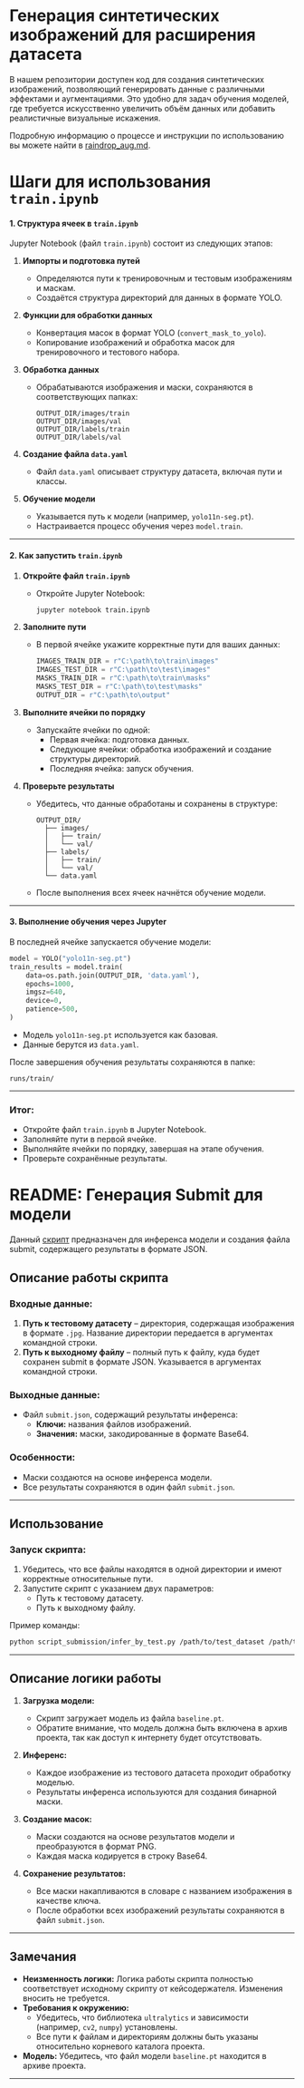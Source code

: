 # Генерация синтетических изображений для расширения датасета

В нашем репозитории доступен код для создания синтетических изображений, позволяющий генерировать данные с различными эффектами и аугментациями. Это удобно для задач обучения моделей, где требуется искусственно увеличить объём данных или добавить реалистичные визуальные искажения. 

Подробную информацию о процессе и инструкции по использованию вы можете найти в [raindrop_aug.md](raindrop/raindrop_aug.md).

# Шаги для использования `train.ipynb`

#### 1. **Структура ячеек в `train.ipynb`**
Jupyter Notebook (файл `train.ipynb`) состоит из следующих этапов:

1. **Импорты и подготовка путей**
   - Определяются пути к тренировочным и тестовым изображениям и маскам.
   - Создаётся структура директорий для данных в формате YOLO.

2. **Функции для обработки данных**
   - Конвертация масок в формат YOLO (`convert_mask_to_yolo`).
   - Копирование изображений и обработка масок для тренировочного и тестового набора.

3. **Обработка данных**
   - Обрабатываются изображения и маски, сохраняются в соответствующих папках:
     ```
     OUTPUT_DIR/images/train
     OUTPUT_DIR/images/val
     OUTPUT_DIR/labels/train
     OUTPUT_DIR/labels/val
     ```

4. **Создание файла `data.yaml`**
   - Файл `data.yaml` описывает структуру датасета, включая пути и классы.

5. **Обучение модели**
   - Указывается путь к модели (например, `yolo11n-seg.pt`).
   - Настраивается процесс обучения через `model.train`.

---

#### 2. **Как запустить `train.ipynb`**

1. **Откройте файл `train.ipynb`**
   - Откройте Jupyter Notebook:
     ```bash
     jupyter notebook train.ipynb
     ```

2. **Заполните пути**
   - В первой ячейке укажите корректные пути для ваших данных:
     ```python
     IMAGES_TRAIN_DIR = r"C:\path\to\train\images"
     IMAGES_TEST_DIR = r"C:\path\to\test\images"
     MASKS_TRAIN_DIR = r"C:\path\to\train\masks"
     MASKS_TEST_DIR = r"C:\path\to\test\masks"
     OUTPUT_DIR = r"C:\path\to\output"
     ```

3. **Выполните ячейки по порядку**
   - Запускайте ячейки по одной:
     - Первая ячейка: подготовка данных.
     - Следующие ячейки: обработка изображений и создание структуры директорий.
     - Последняя ячейка: запуск обучения.

4. **Проверьте результаты**
   - Убедитесь, что данные обработаны и сохранены в структуре:
     ```
     OUTPUT_DIR/
       ├── images/
       │   ├── train/
       │   └── val/
       ├── labels/
       │   ├── train/
       │   └── val/
       └── data.yaml
     ```
   - После выполнения всех ячеек начнётся обучение модели.

---

#### 3. **Выполнение обучения через Jupyter**
В последней ячейке запускается обучение модели:

```python
model = YOLO("yolo11n-seg.pt")
train_results = model.train(
    data=os.path.join(OUTPUT_DIR, 'data.yaml'),
    epochs=1000,
    imgsz=640,
    device=0,
    patience=500,
)
```

- Модель `yolo11n-seg.pt` используется как базовая.
- Данные берутся из `data.yaml`.

После завершения обучения результаты сохраняются в папке:
```
runs/train/
```

---

### Итог:
- Откройте файл `train.ipynb` в Jupyter Notebook.
- Заполняйте пути в первой ячейке.
- Выполняйте ячейки по порядку, завершая на этапе обучения.
- Проверьте сохранённые результаты.

# README: Генерация Submit для модели

Данный [скрипт](script_submission/infer_by_test.py) предназначен для инференса модели и создания файла submit, содержащего результаты в формате JSON.

## Описание работы скрипта

### Входные данные:
1. **Путь к тестовому датасету** – директория, содержащая изображения в формате `.jpg`. Название директории передается в аргументах командной строки.
2. **Путь к выходному файлу** – полный путь к файлу, куда будет сохранен submit в формате JSON. Указывается в аргументах командной строки.

### Выходные данные:
- Файл `submit.json`, содержащий результаты инференса:
  - **Ключи:** названия файлов изображений.
  - **Значения:** маски, закодированные в формате Base64.

### Особенности:
- Маски создаются на основе инференса модели.
- Все результаты сохраняются в один файл `submit.json`.

---

## Использование

### Запуск скрипта:

1. Убедитесь, что все файлы находятся в одной директории и имеют корректные относительные пути.
2. Запустите скрипт с указанием двух параметров:
   - Путь к тестовому датасету.
   - Путь к выходному файлу.

Пример команды:
```bash
python script_submission/infer_by_test.py /path/to/test_dataset /path/to/output_directory
```

---

## Описание логики работы

1. **Загрузка модели:**
   - Скрипт загружает модель из файла `baseline.pt`.
   - Обратите внимание, что модель должна быть включена в архив проекта, так как доступ к интернету будет отсутствовать.

2. **Инференс:**
   - Каждое изображение из тестового датасета проходит обработку моделью.
   - Результаты инференса используются для создания бинарной маски.

3. **Создание масок:**
   - Маски создаются на основе результатов модели и преобразуются в формат PNG.
   - Каждая маска кодируется в строку Base64.

4. **Сохранение результатов:**
   - Все маски накапливаются в словаре с названием изображения в качестве ключа.
   - После обработки всех изображений результаты сохраняются в файл `submit.json`.

---

## Замечания

- **Неизменность логики:** Логика работы скрипта полностью соответствует исходному скрипту от кейсодержателя. Изменения вносить не требуется.
- **Требования к окружению:**
  - Убедитесь, что библиотека `ultralytics` и зависимости (например, `cv2`, `numpy`) установлены.
  - Все пути к файлам и директориям должны быть указаны относительно корневого каталога проекта.
- **Модель:** Убедитесь, что файл модели `baseline.pt` находится в архиве проекта.

---
